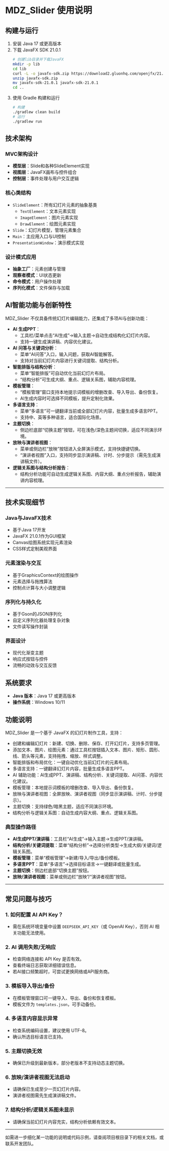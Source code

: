# MDZ_Slider 使用说明

## 构建与运行

1. 安装 Java 17 或更高版本
2. 下载 JavaFX SDK 21.0.1
   ```bash
   # 创建lib目录并下载JavaFX
   mkdir -p lib
   cd lib
   curl -L -o javafx-sdk.zip https://download2.gluonhq.com/openjfx/21.0.1/openjfx-21.0.1_osx-aarch64_bin-sdk.zip
   unzip javafx-sdk.zip
   mv javafx-sdk-21.0.1 javafx-sdk-21.0.1
   cd ..
   ```
3. 使用 Gradle 构建和运行
   ```bash
   # 构建
   ./gradlew clean build
   # 运行
   ./gradlew run
   ```

## 技术架构

### MVC架构设计
- **模型层**：Slide和各种SlideElement实现
- **视图层**：JavaFX画布与控件组合
- **控制层**：事件处理与用户交互逻辑

### 核心类结构
- `SlideElement`：所有幻灯片元素的抽象基类
  - `TextElement`：文本元素实现
  - `ImageElement`：图片元素实现
  - `DrawElement`：绘图元素实现
- `Slide`：幻灯片模型，管理元素集合
- `Main`：主应用入口与UI控制
- `PresentationWindow`：演示模式实现

### 设计模式应用
- **抽象工厂**：元素创建与管理
- **观察者模式**：UI状态更新
- **命令模式**：用户操作处理
- **序列化模式**：文件保存与加载

## AI智能功能与创新特性

MDZ_Slider 不仅具备传统幻灯片编辑能力，还集成了多项AI与创新功能：

- **AI 生成PPT**：
  - 工具栏/菜单点击“AI生成”→输入主题→自动生成结构化幻灯片内容。
  - 支持一键生成演讲稿、内容优化建议。
- **AI 问答与关键词分析**：
  - 菜单“AI问答”入口，输入问题，获取AI智能解答。
  - 支持对当前幻灯片内容进行关键词提取、结构分析。
- **智能排版与结构分析**：
  - 菜单“智能排版”可自动优化当前幻灯片布局。
  - “结构分析”可生成大纲、重点、逻辑关系图，辅助内容梳理。
- **模板管理**：
  - “模板管理”窗口支持本地提示词模板的增删改查、导入导出、备份恢复。
  - AI生成内容时可选择不同模板，提升定制化效果。
- **多语言支持**：
  - 菜单“多语言”可一键翻译当前或全部幻灯片内容，批量生成多语言PPT。
  - 支持中、英等多种语言，适合国际化场景。
- **主题切换**：
  - 侧边栏底部“切换主题”按钮，可在浅色/深色主题间切换，适应不同演示环境。
- **放映与演讲者视图**：
  - 菜单或侧边栏“放映”按钮进入全屏演示模式，支持快捷键切换。
  - “演讲者视图”入口，支持同步显示演讲稿、计时、分步提示（需先生成演讲稿文件）。
- **逻辑关系图与结构分析报告**：
  - 结构分析功能可自动生成逻辑关系图、内容大纲、重点分析报告，辅助演讲内容梳理。

---

## 技术实现细节

### Java与JavaFX技术
- 基于Java 17开发
- JavaFX 21.0.1作为GUI框架
- Canvas绘图系统实现元素渲染
- CSS样式定制美观界面

### 元素渲染与交互
- 基于GraphicsContext的绘图操作
- 元素选择与拖拽算法
- 控制点计算与大小调整逻辑

### 序列化与持久化
- 基于Gson的JSON序列化
- 自定义序列化器处理复杂对象
- 文件读写操作封装

### 界面设计
- 现代化渐变主题
- 响应式按钮与控件
- 流畅的动效与交互反馈


## 系统要求

- **Java 版本**：Java 17 或更高版本
- **操作系统**：Windows 10/11

## 功能说明

MDZ_Slider 是一个基于 JavaFX 的幻灯片制作工具，支持：

- 创建和编辑幻灯片：新建、切换、删除、保存、打开幻灯片，支持多页管理。
- 添加文本、图片、绘图元素：通过工具栏按钮插入文本、图片、矩形、圆形、线、箭头等元素，支持拖拽、缩放、样式调整。
- 智能排版和布局优化：一键自动优化当前幻灯片的元素布局。
- 多语言支持：一键翻译幻灯片内容，批量生成多语言PPT。
- AI 辅助功能：AI生成PPT、演讲稿、结构分析、关键词提取、AI问答、内容优化建议。
- 模板管理：本地提示词模板的增删改查、导入导出、备份恢复。
- 放映与演讲者视图：全屏放映、演讲者视图（同步显示演讲稿、计时、分步提示）。
- 主题切换：支持绿色/暗黑主题，适应不同演示环境。
- 结构分析与逻辑关系图：自动生成内容大纲、重点、逻辑关系图。

### 典型操作路径

- **AI生成PPT/演讲稿**：工具栏“AI生成”→输入主题→生成PPT/演讲稿。
- **结构分析/关键词提取**：菜单“结构分析”→选择分析类型→生成大纲/关键词/逻辑关系图。
- **模板管理**：菜单“模板管理”→新建/导入/导出/备份模板。
- **多语言PPT**：菜单“多语言”→选择目标语言→一键翻译或批量生成。
- **主题切换**：侧边栏底部“切换主题”按钮。
- **放映/演讲者视图**：菜单或侧边栏“放映”/“演讲者视图”按钮。

---

## 常见问题与技巧

### 1. 如何配置 AI API Key？
- 需在系统环境变量中设置 `DEEPSEEK_API_KEY`（或 OpenAI Key），否则 AI 相关功能无法使用。

### 2. AI 调用失败/无响应
- 检查网络连接和 API Key 是否有效。
- 查看终端日志获取详细错误信息。
- 若AI接口频繁超时，可尝试更换网络或API服务商。

### 3. 模板导入导出/备份
- 在模板管理窗口可一键导入、导出、备份和恢复模板。
- 模板文件为 `templates.json`，可手动备份。

### 4. 多语言内容显示异常
- 检查系统编码设置，建议使用 UTF-8。
- 确认所选目标语言已支持。

### 5. 主题切换无效
- 确保已升级到最新版本，部分老版本不支持动态主题切换。

### 6. 放映/演讲者视图无法启动
- 请确保已生成至少一页幻灯片内容。
- 演讲者视图需先生成演讲稿文件。

### 7. 结构分析/逻辑关系图未显示
- 请确保当前幻灯片内容充实，结构分析依赖有效文本。

---

如需进一步细化某一功能的说明或代码示例，请查阅项目根目录下的相关文档，或联系开发团队。


 